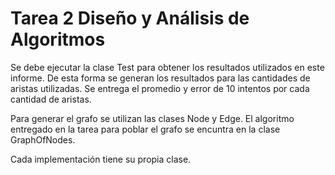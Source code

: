 # Tarea 2 Diseño y Análisis de Algoritmos

Se debe ejecutar la clase Test para obtener los resultados utilizados en este informe.
De esta forma se generan los resultados para las cantidades de aristas utilizadas.
Se entrega el promedio y error de 10 intentos por cada cantidad de aristas.

Para generar el grafo se utilizan las clases Node y Edge. El algoritmo entregado en la tarea para poblar el grafo se encuntra en la clase 
GraphOfNodes. 

Cada implementación tiene su propia clase. 
